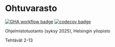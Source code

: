 # Ohtuvarasto

[![GHA workflow badge](https://github.com/karorot/ohtuvarasto/actions/workflows/main.yml/badge.svg)](https://github.com/karorot/ohtuvarasto/actions)
[![codecov badge](https://codecov.io/github/karorot/ohtuvarasto/branch/main/graph/badge.svg?token=VLZZ38KIF3)](https://codecov.io/github/karorot/ohtuvarasto)

Ohjelmistotuotanto (syksy 2025), Helsingin yliopisto

Tehtävät 2-13

